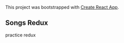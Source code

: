 This project was bootstrapped with [Create React App](https://github.com/facebook/create-react-app).

## Songs Redux

practice redux

